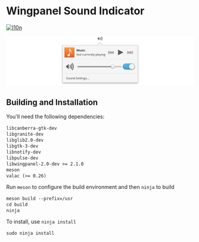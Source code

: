 # Wingpanel Sound Indicator
[![l10n](https://l10n.elementary.io/widgets/desktop/wingpanel-indicator-sound/svg-badge.svg)](https://l10n.elementary.io/projects/desktop/wingpanel-indicator-sound)

![Screenshot](data/screenshot.png?raw=true)

## Building and Installation

You'll need the following dependencies:

    libcanberra-gtk-dev
    libgranite-dev
    libglib2.0-dev
    libgtk-3-dev
    libnotify-dev
    libpulse-dev
    libwingpanel-2.0-dev >= 2.1.0
    meson
    valac (>= 0.26)

Run `meson` to configure the build environment and then `ninja` to build

    meson build --prefix=/usr
    cd build
    ninja

To install, use `ninja install`

    sudo ninja install
